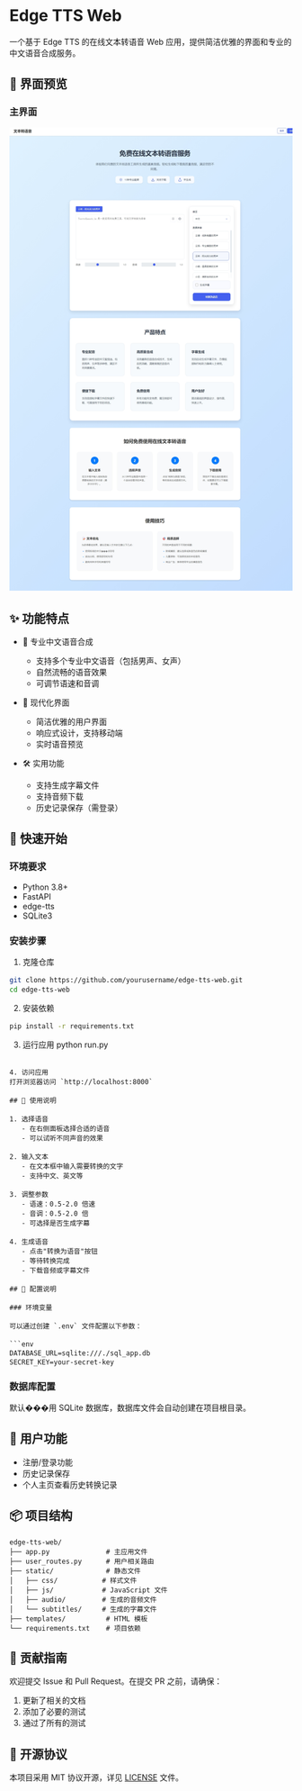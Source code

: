 # Edge TTS Web

一个基于 Edge TTS 的在线文本转语音 Web 应用，提供简洁优雅的界面和专业的中文语音合成服务。

## 📸 界面预览

### 主界面
![主界面](docs/images/main.jpeg)

## ✨ 功能特点

- 🎯 专业中文语音合成
  - 支持多个专业中文语音（包括男声、女声）
  - 自然流畅的语音效果
  - 可调节语速和音调

- 💎 现代化界面
  - 简洁优雅的用户界面
  - 响应式设计，支持移动端
  - 实时语音预览

- 🛠 实用功能
  - 支持生成字幕文件
  - 支持音频下载
  - 历史记录保存（需登录）

## 🚀 快速开始

### 环境要求

- Python 3.8+
- FastAPI
- edge-tts
- SQLite3

### 安装步骤

1. 克隆仓库
```bash
git clone https://github.com/yourusername/edge-tts-web.git
cd edge-tts-web
```

2. 安装依赖
```bash
pip install -r requirements.txt
```

3. 运行应用
python run.py
```

4. 访问应用
打开浏览器访问 `http://localhost:8000`

## 📝 使用说明

1. 选择语音
   - 在右侧面板选择合适的语音
   - 可以试听不同声音的效果

2. 输入文本
   - 在文本框中输入需要转换的文字
   - 支持中文、英文等

3. 调整参数
   - 语速：0.5-2.0 倍速
   - 音调：0.5-2.0 倍
   - 可选择是否生成字幕

4. 生成语音
   - 点击"转换为语音"按钮
   - 等待转换完成
   - 下载音频或字幕文件

## 🔧 配置说明

### 环境变量

可以通过创建 `.env` 文件配置以下参数：

```env
DATABASE_URL=sqlite:///./sql_app.db
SECRET_KEY=your-secret-key
```

### 数据库配置

默认���用 SQLite 数据库，数据库文件会自动创建在项目根目录。

## 👥 用户功能

- 注册/登录功能
- 历史记录保存
- 个人主页查看历史转换记录

## 📦 项目结构

```
edge-tts-web/
├── app.py              # 主应用文件
├── user_routes.py      # 用户相关路由
├── static/             # 静态文件
│   ├── css/           # 样式文件
│   ├── js/            # JavaScript 文件
│   ├── audio/         # 生成的音频文件
│   └── subtitles/     # 生成的字幕文件
├── templates/          # HTML 模板
└── requirements.txt    # 项目依赖
```

## 🤝 贡献指南

欢迎提交 Issue 和 Pull Request。在提交 PR 之前，请确保：

1. 更新了相关的文档
2. 添加了必要的测试
3. 通过了所有的测试

## 📄 开源协议

本项目采用 MIT 协议开源，详见 [LICENSE](LICENSE) 文件。